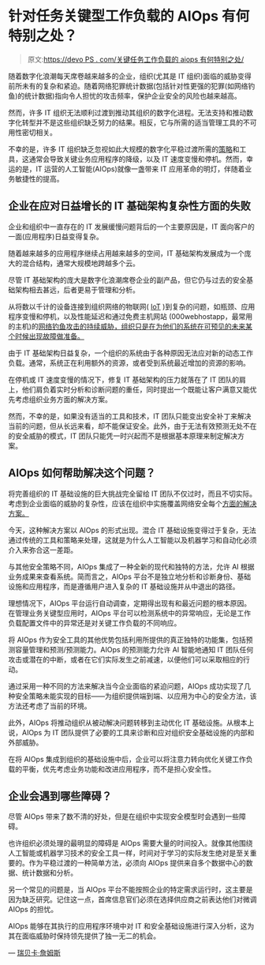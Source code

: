 # 针对任务关键型工作负载的 AIOps 有何特别之处？

> 原文:[https://devo PS . com/关键任务工作负载的 aiops 有何特别之处/](https://devops.com/what-is-so-special-about-aiops-for-mission-critical-workloads/)

随着数字化浪潮每天席卷越来越多的企业，组织(尤其是 IT 组织)面临的威胁变得前所未有的复杂和紧迫。随着网络犯罪统计数据(包括针对性更强的犯罪(如网络钓鱼)的统计数据)指向令人担忧的攻击频率，保护企业安全的风险也越来越高。

然而，许多 IT 组织无法顺利过渡到推动其组织的数字化进程。无法支持和推动数字化转型并不是这些组织缺乏努力的结果。相反，它与所需的适当管理工具的不可用性密切相关。

不幸的是，许多 IT 组织缺乏忽视如此大规模的数字化平稳过渡所需的[策略](https://devops.com/six-step-approach-enterprise-devops-transformation/)和工具，这通常会导致关键业务应用程序的降级，以及 IT 速度变慢和停机。然而，幸运的是，IT 运营的人工智能(AIOps)就像一盏带来 IT 应用革命的明灯，伴随着业务敏捷性的提高。

## 企业在应对日益增长的 IT 基础架构复杂性方面的失败

企业和组织中一直存在的 IT 发展缓慢问题背后的一个主要原因是，IT 面向客户的一面(应用程序)日益变得复杂。

随着越来越多的应用程序继续占用越来越多的空间，IT 基础架构发展成为一个庞大的混合结构，通常大规模地跨越多个云。

尽管 IT 基础架构的庞大是数字化浪潮席卷企业的副产品，但它仍与过去的安全基础架构相去甚远，后者更易于管理和分析。

从将数以千计的设备连接到组织网络的物联网( [IoT](https://www.calero.com/mobility-service-support/3-ways-the-internet-of-things-will-impact-enterprise-security/) )到复杂的问题，如瓶颈、应用程序变慢和停机，以及性能延迟和通过免费主机网站 (000webhostapp，最常用的主机)的[网络钓鱼攻击的持续威胁，组织只是在为他们的系统在可预见的未来某个时候出现故障做准备。](https://www.addictivetips.com/vpn/phishing-statistics-forecasting/)

由于 IT 基础架构日益复杂，一个组织的系统由于各种原因无法应对新的动态工作负载。通常，系统正在利用额外的资源，或者受到系统最近增加的资源的影响。

在停机或 IT 速度变慢的情况下，修复 IT 基础架构的压力就落在了 IT 团队的肩上，他们肩负着实时分析和诊断问题的重任，同时提出一个既能让客户满意又能优先考虑组织业务方面的解决方案。

然而，不幸的是，如果没有适当的工具和技术，IT 团队只能变出安全补丁来解决当前的问题，但从长远来看，却不能保证安全。此外，由于无法有效预测无处不在的安全威胁的模式，IT 团队只能凭一时兴起而不是根据基本原理来制定解决方案。

## AIOps 如何帮助解决这个问题？

将完善组织的 IT 基础设施的巨大挑战完全留给 IT 团队不仅过时，而且不切实际。考虑到企业面临的威胁的复杂性，应该在组织中实施覆盖网络安全每个[方面的解决方案。](https://privacycrypts.com/cybersecurity-guide/)

今天，这种解决方案以 AIOps 的形式出现。混合 IT 基础设施变得过于复杂，无法通过传统的工具和策略来处理，这就是为什么人工智能以及机器学习和自动化必须介入来弥合这一差距。

与其他安全策略不同，AIOps 集成了一种全新的现代和独特的方法，允许 AI 根据业务成果来查看系统。简而言之，AIOps 平台不是独立地分析和诊断身份、基础设施和应用程序，而是遵循用户进入复杂的 IT 基础设施并从中退出的路径。

理想情况下，AIOps 平台运行自动调查，定期得出现有和最近问题的根本原因。在管理业务关键型应用时，AIOps 平台可以检测系统中的异常响应，无论是工作负载配置文件中的异常还是对关键工作负载的不同响应。

将 AIOps 作为安全工具的其他优势包括利用所提供的真正独特的功能集，包括预测容量管理和预测/预测能力。AIOps 的预测能力允许 AI 智能地通知 IT 团队任何攻击或潜在的中断，或者在它们实际发生之前减速，以便他们可以采取相应的行动。

通过采用一种不同的方法来解决当今企业面临的紧迫问题，AIOps 成功实现了几种安全策略未能实现的目标——为组织提供端到端、以应用为中心的安全方法，该方法还考虑了当前的环境。

此外，AIOps 将推动组织从被动解决问题转移到主动优化 IT 基础设施。从根本上说，AIOps 为 IT 团队提供了必要的工具来诊断和应对组织安全基础设施的内部和外部威胁。

在将 AIOps 集成到组织的基础设施中后，企业可以将注意力转向优化关键工作负载的平衡，优先考虑业务功能和改进应用程序，而不是担心安全性。

## 企业会遇到哪些障碍？

尽管 AIOps 带来了数不清的好处，但是在组织中实现安全模型时会遇到一些障碍。

也许组织必须处理的最明显的障碍是 AIOps 需要大量的时间投入。就像其他围绕人工智能或机器学习技术的安全工具一样，时间对于学习的实际发生绝对是至关重要的。作为平稳过渡的一种简单方法，必须向 AIOps 提供来自多个数据中心的数据、统计数据和分析。

另一个常见的问题是，当 AIOps 平台不能按照企业的特定需求运行时，这主要是因为缺乏研究。记住这一点，首席信息官们必须在选择供应商之前表达他们对微调 AIOps 的担忧。

AIOps 能够在其执行的应用程序环境中对 IT 和安全基础设施进行深入分析，这为其在面临威胁时保持领先提供了独一无二的机会。

— [瑞贝卡·詹姆斯](https://devops.com/author/rebecca-james/)